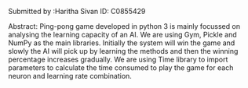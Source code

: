 Submitted by :Haritha Sivan
ID: C0855429

Abstract:
Ping-pong game developed in python 3 is mainly focussed on analysing the learning capacity of an AI. We are using Gym, Pickle and NumPy as the main libraries. Initially the system will win the game and slowly the AI will pick up by learning the methods and then the winning percentage increases gradually.  We are using Time library to import parameters to calculate the time consumed to play the game for each neuron and learning rate combination. 
